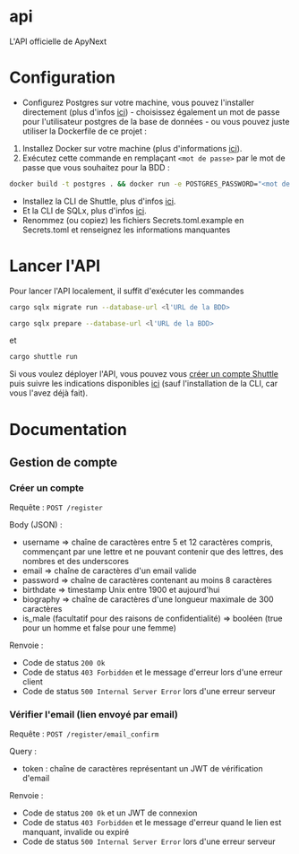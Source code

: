 # api
L'API officielle de ApyNext

# Configuration
- Configurez Postgres sur votre machine, vous pouvez l'installer directement (plus d'infos [ici](https://www.postgresql.org/docs/15/install-short.html)) - choisissez également un mot de passe pour l'utilisateur postgres de la base de données - ou vous pouvez juste utiliser la Dockerfile de ce projet :
1) Installez Docker sur votre machine (plus d'informations [ici](https://www.docker.com/)).
2) Exécutez cette commande en remplaçant `<mot de passe>` par le mot de passe que vous souhaitez pour la BDD :
```bash
docker build -t postgres . && docker run -e POSTGRES_PASSWORD="<mot de passe>" -p 5432:5432 postgres
```
- Installez la CLI de Shuttle, plus d'infos [ici](https://docs.shuttle.rs/introduction/installation).
- Et la CLI de SQLx, plus d'infos [ici](https://docs.rs/crate/sqlx-cli/latest).
- Renommez (ou copiez) les fichiers Secrets.toml.example en Secrets.toml et renseignez les informations manquantes

# Lancer l'API
Pour lancer l'API localement, il suffit d'exécuter les commandes
```bash
cargo sqlx migrate run --database-url <l'URL de la BDD>
```
```bash
cargo sqlx prepare --database-url <l'URL de la BDD>
```
et
```bash
cargo shuttle run
```
Si vous voulez déployer l'API, vous pouvez vous [créer un compte Shuttle](https://console.shuttle.rs/login) puis suivre les indications disponibles [ici](https://console.shuttle.rs/new-project) (sauf l'installation de la CLI, car vous l'avez déjà fait).

# Documentation
## Gestion de compte
### Créer un compte
Requête : `POST /register`

Body (JSON) :
- username => chaîne de caractères entre 5 et 12 caractères compris, commençant par une lettre et ne pouvant contenir que des lettres, des nombres et des underscores
- email => chaîne de caractères d'un email valide
- password => chaîne de caractères contenant au moins 8 caractères
- birthdate => timestamp Unix entre 1900 et aujourd'hui
- biography => chaîne de caractères d'une longueur maximale de 300 caractères
- is_male (facultatif pour des raisons de confidentialité) => booléen (true pour un homme et false pour une femme)

Renvoie :
- Code de status `200 Ok`
- Code de status `403 Forbidden` et le message d'erreur lors d'une erreur client
- Code de status `500 Internal Server Error` lors d'une erreur serveur

### Vérifier l'email (lien envoyé par email)
Requête : `POST /register/email_confirm`

Query :
- token : chaîne de caractères représentant un JWT de vérification d'email

Renvoie :
- Code de status `200 Ok` et un JWT de connexion
- Code de status `403 Forbidden` et le message d'erreur quand le lien est manquant, invalide ou expiré
- Code de status `500 Internal Server Error` lors d'une erreur serveur